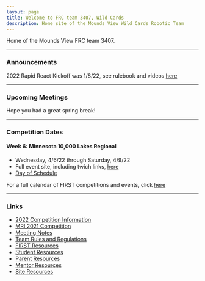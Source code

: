 ```yaml
---
layout: page
title: Welcome to FRC team 3407, Wild Cards
description: Home site of the Mounds View Wild Cards Robotic Team
---
```


Home of the Mounds View FRC team 3407. 

---
### Announcements

2022 Rapid React Kickoff was 1/8/22, see rulebook and videos [here](pages/2022Competition.html)

---
### Upcoming Meetings

Hope you had a great spring break!

---
### Competition Dates

#### Week 6: Minnesota 10,000 Lakes Regional

- Wednesday, 4/6/22  through Saturday, 4/9/22
- Full event site, including twich links, [here](https://frc-events.firstinspires.org/2022/MNMI)
- [Day of Schedule](https://firstuppermidwest.org/minneapolis-regionals/minneapolis-schedule/)

For a full calendar of FIRST competitions and events, click [here](https://www.firstinspires.org/robotics/frc/calendar)

---
### Links
- [2022 Competition Information](pages/2022Competition.html)
- [MRI 2021 Competition](pages/2021MRI.html)
- [Meeting Notes](pages/meetingnotes.html)
- [Team Rules and Regulations](pages/rules.html)
- [FIRST Resources](pages/firstoverview.html)
- [Student Resources](pages/studentresources.html)
- [Parent Resources](pages/parentresources.html)
- [Mentor Resources](pages/mentorresources.html)
- [Site Resources](pages/siteresources.html)
